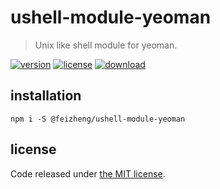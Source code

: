 # ushell-module-yeoman
> Unix like shell module for yeoman.

[![version][version-image]][version-url]
[![license][license-image]][license-url]
[![download][download-image]][download-url]

## installation
```shell
npm i -S @feizheng/ushell-module-yeoman
```

## license
Code released under [the MIT license](https://github.com/afeiship/ushell-module-yeoman/blob/master/LICENSE.txt).

[version-image]: https://img.shields.io/npm/v/@feizheng/ushell-module-yeoman
[version-url]: https://npmjs.org/package/@feizheng/ushell-module-yeoman

[license-image]: https://img.shields.io/npm/l/@feizheng/ushell-module-yeoman
[license-url]: https://github.com/afeiship/ushell-module-yeoman/blob/master/LICENSE.txt

[download-image]: https://img.shields.io/npm/dm/@feizheng/ushell-module-yeoman
[download-url]: https://www.npmjs.com/package/@feizheng/ushell-module-yeoman
